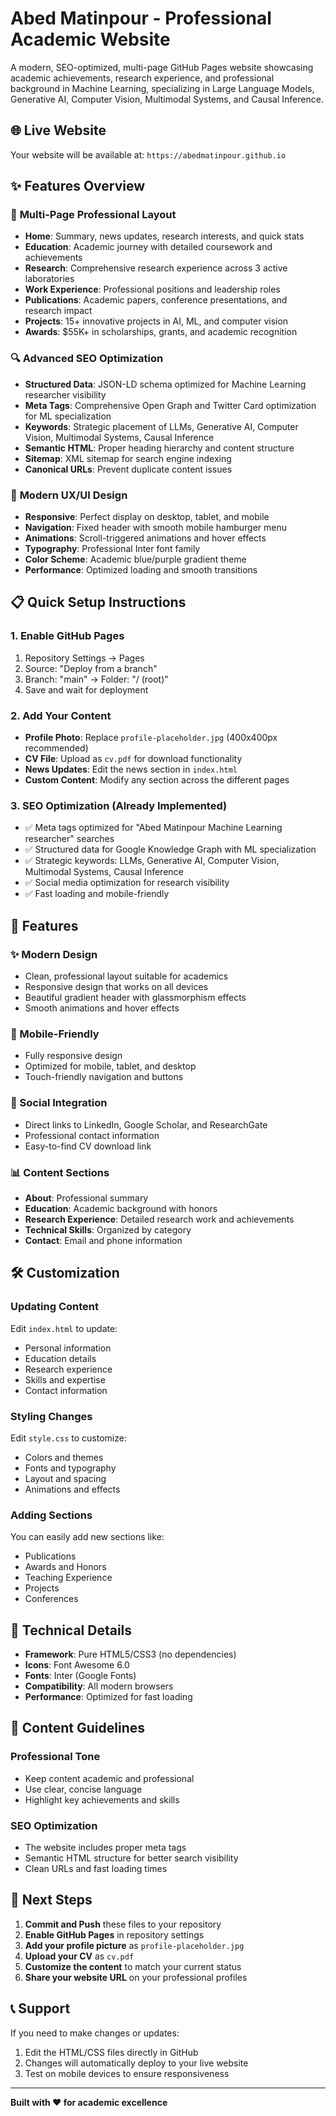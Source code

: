 # Abed Matinpour - Professional Academic Website

A modern, SEO-optimized, multi-page GitHub Pages website showcasing academic achievements, research experience, and professional background in Machine Learning, specializing in Large Language Models, Generative AI, Computer Vision, Multimodal Systems, and Causal Inference.

## 🌐 Live Website

Your website will be available at: `https://abedmatinpour.github.io`

## ✨ Features Overview

### 🎯 **Multi-Page Professional Layout**
- **Home**: Summary, news updates, research interests, and quick stats
- **Education**: Academic journey with detailed coursework and achievements  
- **Research**: Comprehensive research experience across 3 active laboratories
- **Work Experience**: Professional positions and leadership roles
- **Publications**: Academic papers, conference presentations, and research impact
- **Projects**: 15+ innovative projects in AI, ML, and computer vision
- **Awards**: $55K+ in scholarships, grants, and academic recognition

### 🔍 **Advanced SEO Optimization**
- **Structured Data**: JSON-LD schema optimized for Machine Learning researcher visibility
- **Meta Tags**: Comprehensive Open Graph and Twitter Card optimization for ML specialization
- **Keywords**: Strategic placement of LLMs, Generative AI, Computer Vision, Multimodal Systems, Causal Inference
- **Semantic HTML**: Proper heading hierarchy and content structure
- **Sitemap**: XML sitemap for search engine indexing
- **Canonical URLs**: Prevent duplicate content issues

### 📱 **Modern UX/UI Design**
- **Responsive**: Perfect display on desktop, tablet, and mobile
- **Navigation**: Fixed header with smooth mobile hamburger menu
- **Animations**: Scroll-triggered animations and hover effects
- **Typography**: Professional Inter font family
- **Color Scheme**: Academic blue/purple gradient theme
- **Performance**: Optimized loading and smooth transitions

## 📋 Quick Setup Instructions

### 1. Enable GitHub Pages
1. Repository Settings → Pages
2. Source: "Deploy from a branch"
3. Branch: "main" → Folder: "/ (root)"
4. Save and wait for deployment

### 2. Add Your Content
- **Profile Photo**: Replace `profile-placeholder.jpg` (400x400px recommended)
- **CV File**: Upload as `cv.pdf` for download functionality  
- **News Updates**: Edit the news section in `index.html`
- **Custom Content**: Modify any section across the different pages

### 3. SEO Optimization (Already Implemented)
- ✅ Meta tags optimized for "Abed Matinpour Machine Learning researcher" searches
- ✅ Structured data for Google Knowledge Graph with ML specialization
- ✅ Strategic keywords: LLMs, Generative AI, Computer Vision, Multimodal Systems, Causal Inference
- ✅ Social media optimization for research visibility
- ✅ Fast loading and mobile-friendly

## 🎨 Features

### ✨ Modern Design
- Clean, professional layout suitable for academics
- Responsive design that works on all devices
- Beautiful gradient header with glassmorphism effects
- Smooth animations and hover effects

### 📱 Mobile-Friendly
- Fully responsive design
- Optimized for mobile, tablet, and desktop
- Touch-friendly navigation and buttons

### 🔗 Social Integration
- Direct links to LinkedIn, Google Scholar, and ResearchGate
- Professional contact information
- Easy-to-find CV download link

### 📊 Content Sections
- **About**: Professional summary
- **Education**: Academic background with honors
- **Research Experience**: Detailed research work and achievements
- **Technical Skills**: Organized by category
- **Contact**: Email and phone information

## 🛠️ Customization

### Updating Content
Edit `index.html` to update:
- Personal information
- Education details
- Research experience
- Skills and expertise
- Contact information

### Styling Changes
Edit `style.css` to customize:
- Colors and themes
- Fonts and typography
- Layout and spacing
- Animations and effects

### Adding Sections
You can easily add new sections like:
- Publications
- Awards and Honors
- Teaching Experience
- Projects
- Conferences

## 🔧 Technical Details

- **Framework**: Pure HTML5/CSS3 (no dependencies)
- **Icons**: Font Awesome 6.0
- **Fonts**: Inter (Google Fonts)
- **Compatibility**: All modern browsers
- **Performance**: Optimized for fast loading

## 📝 Content Guidelines

### Professional Tone
- Keep content academic and professional
- Use clear, concise language
- Highlight key achievements and skills

### SEO Optimization
- The website includes proper meta tags
- Semantic HTML structure for better search visibility
- Clean URLs and fast loading times

## 🚀 Next Steps

1. **Commit and Push** these files to your repository
2. **Enable GitHub Pages** in repository settings
3. **Add your profile picture** as `profile-placeholder.jpg`
4. **Upload your CV** as `cv.pdf`
5. **Customize the content** to match your current status
6. **Share your website URL** on your professional profiles

## 📞 Support

If you need to make changes or updates:
1. Edit the HTML/CSS files directly in GitHub
2. Changes will automatically deploy to your live website
3. Test on mobile devices to ensure responsiveness

---

**Built with ❤️ for academic excellence** 
